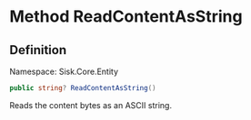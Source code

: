# Method ReadContentAsString

## Definition
Namespace: Sisk.Core.Entity

```csharp
public string? ReadContentAsString()
```

Reads the content bytes as an ASCII string.

